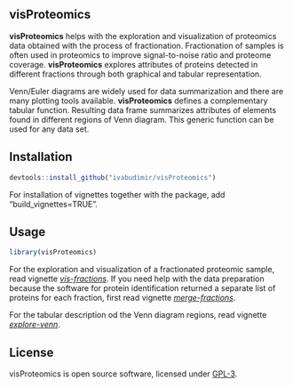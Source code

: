 
<!-- README.md is generated from README.Rmd -->

## visProteomics

**visProteomics** helps with the exploration and visualization of
proteomics data obtained with the process of fractionation.
Fractionation of samples is often used in proteomics to improve
signal-to-noise ratio and proteome coverage. **visProteomics** explores
attributes of proteins detected in different fractions through both
graphical and tabular representation.

Venn/Euler diagrams are widely used for data summarization and there are
many plotting tools available. **visProteomics** defines a complementary
tabular function. Resulting data frame summarizes attributes of elements
found in different regions of Venn diagram. This generic function can be
used for any data set.

## Installation

``` r
devtools::install_github("ivabudimir/visProteomics")
```

For installation of vignettes together with the package, add
“build\_vignettes=TRUE”.

## Usage

``` r
library(visProteomics)
```

For the exploration and visualization of a fractionated proteomic sample, read vignette *[vis-fractions](articles/vis-fractions.html)*. If you need help with the data preparation because the software for protein identification returned a separate list of proteins for each fraction, first read vignette *[merge-fractions](articles/merge-fractions.html)*.

For the tabular description od the Venn diagram regions, read vignette *[explore-venn](articles/explore-venn.html)*.

## License

visProteomics is open source software, licensed under
[GPL-3](https://github.com/ivabudimir/visProteomics/blob/master/LICENSE).
